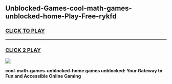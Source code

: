 
## Unblocked-Games-cool-math-games-unblocked-home-Play-Free-rykfd
<h3>
<a href="https://premium76.site?title=cool-math-games-unblocked-home&ref=18A1">CLICK TO PLAY</a></h3>
<hr>

<h3>
<a href="https://premium76.site?title=cool-math-games-unblocked-home&ref=18A1">CLICK 2 PLAY</a>
  
</h3>

<a href="https://premium76.site?title=cool-math-games-unblocked-home&ref=18A1"><img src="https://clearcache.store/games.png"></a>


**cool-math-games-unblocked-home games unblocked: Your Gateway to Fun and Accessible Online Gaming**
